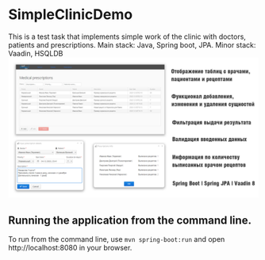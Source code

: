 # SimpleClinicDemo
This is a test task that implements simple work of the clinic with doctors, patients and prescriptions.
Main stack: Java, Spring boot, JPA. Minor stack: Vaadin, HSQLDB
![](src/main/resources/staticImages/presentation.png "Screenshots and information about")
## Running the application from the command line.
To run from the command line, use `mvn spring-boot:run` and open http://localhost:8080 in your browser.

